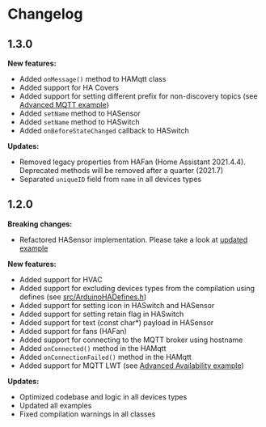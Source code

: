 # Changelog

## 1.3.0

**New features:**
* Added `onMessage()` method to HAMqtt class
* Added support for HA Covers
* Added support for setting different prefix for non-discovery topics (see [Advanced MQTT example](examples/mqtt-advanced/mqtt-advanced.ino))
* Added `setName` method to HASensor
* Added `setName` method to HASwitch
* Added `onBeforeStateChanged` callback to HASwitch

**Updates:**
* Removed legacy properties from HAFan (Home Assistant 2021.4.4). Deprecated methods will be removed after a quarter (2021.7)
* Separated `uniqueID` field from `name` in all devices types

## 1.2.0

**Breaking changes:**
* Refactored HASensor implementation. Please take a look at [updated example](examples/sensor/sensor.ino)

**New features:**
* Added support for HVAC
* Added support for excluding devices types from the compilation using defines (see [src/ArduinoHADefines.h](ArduinoHADefines.h))
* Added support for setting icon in HASwitch and HASensor
* Added support for setting retain flag in HASwitch
* Added support for text (const char*) payload in HASensor
* Added support for fans (HAFan)
* Added support for connecting to the MQTT broker using hostname
* Added `onConnected()` method in the HAMqtt
* Added `onConnectionFailed()` method in the HAMqtt
* Added support for MQTT LWT (see [Advanced Availability example](examples/advanced-availability/advanced-availability.ino))

**Updates:**
* Optimized codebase and logic in all devices types
* Updated all examples
* Fixed compilation warnings in all classes
